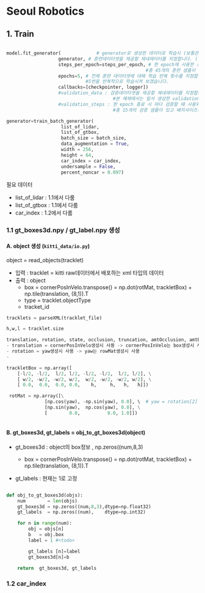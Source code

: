 # Seoul Robotics

## 1. Train 

```python

model.fit_generator(             # generator로 생성한 데이터로 학습시 (보통은 model.fit())
                   generator, # 훈련데이터셋을 제공할 제네레이터를 지정합니다. (하단 추가설명)
                   steps_per_epoch=steps_per_epoch, # 한 epoch에 사용한 스텝 수를 지정합니다. 
                                                   #총 45개의 훈련 샘플이 있고 배치사이즈가 3이므로 15 스텝으로 지정합니다.
                   epochs=5, # 전체 훈련 데이터셋에 대해 학습 반복 횟수를 지정합니다. 
                             #5번을 반복적으로 학습시켜 보겠습니다.
                   callbacks=[checkpointer, logger])
                   #validation_data : 검증데이터셋을 제공할 제네레이터를 지정합니다. 
                                       #본 예제에서는 앞서 생성한 validation_generator으로 지정합니다.
                   #validation_steps : 한 epoch 종료 시 마다 검증할 때 사용되는 검증 스텝 수를 지정합니다. 
                                       #총 15개의 검증 샘플이 있고 배치사이즈가 3이므로 5 스텝으로 지정합니다.

generator=train_batch_generator(
                    list_of_lidar, 
                    list_of_gtbox, 
                    batch_size = batch_size, 
                    data_augmentation = True, 
                    width = 256, 
                    height = 64,
                    car_index = car_index, 
                    undersample = False, 
                    percent_noncar = 0.097)
```

필요 데이터 
- list_of_lidar : 1.1에서 다룸 
- list_of_gtbox : 1.1에서 다룸 
- car_index : 1.2에서 다룸 



### 1.1 gt_boxes3d.npy / gt_label.npy 생성 

#### A. object 생성 (`kitti_data/io.py`)

object = read_objects(tracklet)
- 입력 : tracklet = kitti raw데이터에서 배포하는 xml 타입의 데이터 
- 출력 : object
    - box = cornerPosInVelo.transpose() = np.dot(rotMat, trackletBox) + np.tile(translation, (8,1)).T
    - type = tracklet.objectType
    - tracket_id 

```python     
tracklets = parseXML(tracklet_file)

h,w,l = tracklet.size

translation, rotation, state, occlusion, truncation, amtOcclusion, amtBorders, absoluteFrameNumber in tracklet.__iter__()
- translation = cornerPosInVelo생성시 사용 -> cornerPosInVelo는 box생성시 사용 
- rotation = yaw생성시 사용 -> yaw는 rowMat생성시 사용 
- 

trackletBox = np.array([ 
    [-l/2, -l/2,  l/2, l/2, -l/2, -l/2,  l/2, l/2], \
    [ w/2, -w/2, -w/2, w/2,  w/2, -w/2, -w/2, w/2], \
    [ 0.0,  0.0,  0.0, 0.0,    h,     h,   h,   h]])

 rotMat = np.array([\
              [np.cos(yaw), -np.sin(yaw), 0.0], \  # yaw = rotation[2] 
              [np.sin(yaw),  np.cos(yaw), 0.0], \
              [        0.0,          0.0, 1.0]])
 
```

#### B. gt_boxes3d, gt_labels = obj_to_gt_boxes3d(object)

- gt_boxes3d : object의 box정보 , np.zeros((num,8,3)
    - box = cornerPosInVelo.transpose() = np.dot(rotMat, trackletBox) + np.tile(translation, (8,1)).T

- gt_labels : 현재는 1로 고정 

```python

def obj_to_gt_boxes3d(objs):
    num        = len(objs)
    gt_boxes3d = np.zeros((num,8,3),dtype=np.float32)
    gt_labels  = np.zeros((num),    dtype=np.int32)

    for n in range(num):
        obj = objs[n]
        b   = obj.box
        label = 1 #<todo>

        gt_labels [n]=label
        gt_boxes3d[n]=b

    return  gt_boxes3d, gt_labels


```

### 1.2 car_index



